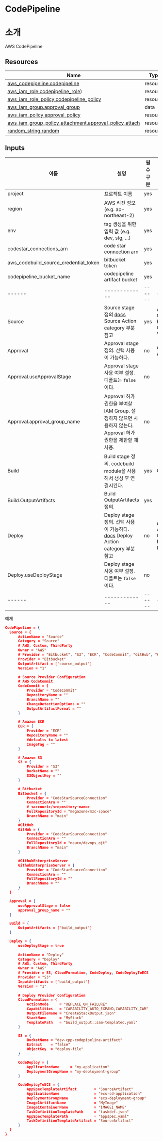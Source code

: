 # CodePipeline

# 소개
AWS CodePipeline

## Resources
| Name                                                                                                                                                              | Type     |
| ----------------------------------------------------------------------------------------------------------------------------------------------------------------- | -------- |
| [aws_codepipeline.codepipeline](https://registry.terraform.io/providers/hashicorp/aws/latest/docs/resources/codepipeline)                                         | resource |
| [aws_iam_role.codepipeline_role](https://registry.terraform.io/providers/hashicorp/aws/latest/docs/resources/iam_role))                                           | resource |
| [aws_iam_role_policy.codepipeline_policy](https://registry.terraform.io/providers/hashicorp/aws/latest/docs/resources/iam_role_policy)                            | resource |
| [aws_iam_group.approval_group](https://registry.terraform.io/providers/hashicorp/aws/latest/docs/resources/iam_group)                                             | data     |
| [aws_iam_policy.approval_policy](https://registry.terraform.io/providers/hashicorp/aws/latest/docs/resources/iam_policy)                                          | resource |
| [aws_iam_group_policy_attachment.approval_policy_attach](https://registry.terraform.io/providers/hashicorp/aws/latest/docs/resources/iam_group_policy_attachment) | resource |
| [random_string.random](https://registry.terraform.io/providers/hashicorp/random/latest/docs/resources/string)                                                     | resource |


## Inputs
| 이름                                  | 설명                                                                                                                                                                                                      | 필수구분 | 입력부분                                                                                         |
| ------------------------------------- | --------------------------------------------------------------------------------------------------------------------------------------------------------------------------------------------------------- | -------- | ------------------------------------------------------------------------------------------------ |
| project                               | 프로젝트 이름                                                                                                                                                                                             | yes      |
| region                                | AWS 리전 정보 (e.g. ap-northeast-2)                                                                                                                                                                       | yes      |
| env                                   | tag 생성을 위한 입력 값 (e.g. dev, stg, ...)                                                                                                                                                              | yes      |
| codestar_connections_arn              | code star connection arn                                                                                                                                                                                  | yes      |
| aws_codebuild_source_credential_token | bitbucket token                                                                                                                                                                                           | yes      |
| codepipeline_bucket_name              | codepipeline artifact bucket                                                                                                                                                                              | yes      |
| ------                                | -------------                                                                                                                                                                                             | ------   | ---------                                                                                        |
| Source                                | Source stage 정의 </b>[docs](https://docs.aws.amazon.com/codepipeline/latest/userguide/reference-pipeline-structure.html#actions-valid-providers) Source Action category 부분 참고                        | yes      | ActionName </b>Category </b>Owner </b>Provider </b>OutputArtifact </b>Version                    |
| Approval                              | Approval stage 정의. 선택 사용이 가능하다.                                                                                                                                                                | no       | useApprovalStage </b>approval_group_name                                                         |
| Approval.useApprovalStage             | Approval stage 사용 여부 설정. 디폴트는 `false`이다.                                                                                                                                                      | no       |
| Approval.approval_group_name          | Approval 허가 권한을 부여할 IAM Group. 설정하지 않으면 사용하지 않는다. Approval 허가 권한을 제한할 때 사용.                                                                                              | no       |
| Build                                 | Build stage 정의. codebuild module을 사용해서 생성 후 연결시킨다.                                                                                                                                         | yes      | OutputArtifacts                                                                                  |
| Build.OutputArtifacts                 | Build OutputArtifacts 정의.                                                                                                                                                                               | yes      |
| Deploy                                | Deploy stage 정의. 선택 사용이 가능하다. </b>[docs](https://docs.aws.amazon.com/codepipeline/latest/userguide/reference-pipeline-structure.html#actions-valid-providers) Deploy Action category 부분 참고 | no       | useDeployStage </b>ActionName </b>Category </b>Owner </b>Provider </b>InputArtifacts </b>Version |
| Deploy.useDeployStage                 | Deploy stage 사용 여부 설정. 디폴트는 `false`이다.                                                                                                                                                        | no       |
| ------                                | -------------                                                                                                                                                                                             | ------   | ---------                                                                                        |



예제

```json
CodePipeline = {
  Source = {
      ActionName = "Source"
      Category = "Source"
      # AWS, Custom, ThirdParty
      Owner = "AWS"
      # Provider = "Bitbucket", "S3", "ECR", "CodeCommit", "GitHub", "GithubEnterpriseServer"
      Provider = "Bitbucket"
      OutputArtifact = ["source_output"]
      Version = "1"

      # Source Provider Configuration
      # AWS CodeCommit
      CodeCommit = {
          Provider = "CodeCommit"
          RepositoryName = ""
          BranchName = ""
          ChangeDetectionOptions = ""
          OutputArtifactFormat = ""
      }

      # Amazon ECR
      ECR = {
          Provider = "ECR"
          RepositoryName = ""
          #defaults to latest
          ImageTag = ""
      }

      # Amazon S3
      S3 = {
          Provider = "S3"
          BucketName = ""
          S3ObjectKey = ""
      }

      # Bitbucket
      Bitbucket = {
          Provider = "CodeStarSourceConnection"
          ConnectionArn = ""
          # <account>/<repository-name>
          FullRepositoryId = "megazone/mzc-space"
          BranchName = "main"
      }
      #GitHub
      GitHub = {
          Provider = "CodeStarSourceConnection"
          ConnectionArn = ""
          FullRepositoryId = "nauco/devops_ojt"
          BranchName = "main"
      }

      #GithubEnterpriseServer
      GithubEnterpriseServer = {
          Provider = "CodeStarSourceConnection"
          ConnectionArn = ""
          FullRepositoryId = ""
          BranchName = ""
      }             
  }

  Approval = {
      useApprovalStage = false
      approval_group_name = ""                
  }

  Build = {
      OutputArtifacts = ["build_output"]
  }

  Deploy = {
      useDeployStage = true
      
      ActionName = "Deploy"
      Category = "Deploy"
      # AWS, Custom, ThirdParty
      Owner = "AWS"
      # Provider = S3, CloudFormation, CodeDeploy, CodeDeployToECS
      Provider = "S3"
      InputArtifacts = ["build_output"]    
      Version = "1"
                  
      # Deploy Provider Configuration
      CloudFormation = {
          ActionMode     = "REPLACE_ON_FAILURE"
          Capabilities   = "CAPABILITY_AUTO_EXPAND,CAPABILITY_IAM"
          OutputFileName = "CreateStackOutput.json"
          StackName      = "MyStack"
          TemplatePath   = "build_output::sam-templated.yaml"
      }

      S3 = {
          BucketName = "dev-cpp-codepipeline-artifact"
          Extract    = "false"
          ObjectKey  = "deploy-file"
      }

      CodeDeploy = {
          ApplicationName     = "my-application"
          DeploymentGroupName = "my-deployment-group"
      }

      CodeDeployToECS = {
          AppSpecTemplateArtifact        = "SourceArtifact"
          ApplicationName                = "ecs-cd-application"
          DeploymentGroupName            = "ecs-deployment-group"
          Image1ArtifactName             = "MyImage"
          Image1ContainerName            = "IMAGE1_NAME"
          TaskDefinitionTemplatePath     = "taskdef.json"
          AppSpecTemplatePath            = "appspec.yaml"
          TaskDefinitionTemplateArtifact = "SourceArtifact"
      }
  }
}
```
